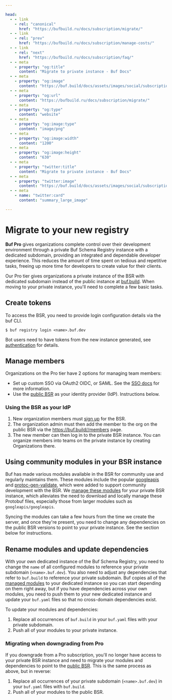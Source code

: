 ```yaml
---

head:
  - - link
    - rel: "canonical"
      href: "https://bufbuild.ru/docs/subscription/migrate/"
  - - link
    - rel: "prev"
      href: "https://bufbuild.ru/docs/subscription/manage-costs/"
  - - link
    - rel: "next"
      href: "https://bufbuild.ru/docs/subscription/faq/"
  - - meta
    - property: "og:title"
      content: "Migrate to private instance - Buf Docs"
  - - meta
    - property: "og:image"
      content: "https://buf.build/docs/assets/images/social/subscription/migrate.png"
  - - meta
    - property: "og:url"
      content: "https://bufbuild.ru/docs/subscription/migrate/"
  - - meta
    - property: "og:type"
      content: "website"
  - - meta
    - property: "og:image:type"
      content: "image/png"
  - - meta
    - property: "og:image:width"
      content: "1200"
  - - meta
    - property: "og:image:height"
      content: "630"
  - - meta
    - property: "twitter:title"
      content: "Migrate to private instance - Buf Docs"
  - - meta
    - property: "twitter:image"
      content: "https://buf.build/docs/assets/images/social/subscription/migrate.png"
  - - meta
    - name: "twitter:card"
      content: "summary_large_image"

---
```


# Migrate to your new registry

**Buf Pro** gives organizations complete control over their development environment through a private Buf Schema Registry instance with a dedicated subdomain, providing an integrated and dependable developer experience. This reduces the amount of time spent on tedious and repetitive tasks, freeing up more time for developers to create value for their clients.

Our Pro tier gives organizations a private instance of the BSR with dedicated subdomain instead of the public instance at [buf.build](https://buf.build/). When moving to your private instance, you'll need to complete a few basic tasks.

## Create tokens

To access the BSR, you need to provide login configuration details via the buf CLI.

```console
$ buf registry login <name>.buf.dev
```

Bot users need to have tokens from the new instance generated, see [authentication](../../bsr/authentication/) for details.

## Manage members

Organizations on the Pro tier have 2 options for managing team members:

- Set up custom SSO via OAuth2 OIDC, or SAML. See the [SSO docs](../../bsr/admin/instance/sso/github-oauth2/) for more information.
- Use the [public BSR](https://buf.build/) as your identity provider (IdP). Instructions below.

### Using the BSR as your IdP

1.  New organization members must [sign up](https://buf.build/signup) for the BSR.
2.  The organization admin must then add the member to the org on the public BSR via the https://buf.build//members page.
3.  The new member can then log in to the private BSR instance. You can organize members into teams on the private instance by creating Organizations there.

## Using community modules in your BSR instance

Buf has made various modules available in the BSR for community use and regularly maintains them. These modules include the popular [googleapis](https://buf.build/googleapis/googleapis) and [protoc-gen-validate](https://buf.build/envoyproxy/protoc-gen-validate), which were added to support community development with the BSR. We [manage these modules](../../bsr/admin/instance/managed-modules/) for your private BSR instance, which alleviates the need to download and locally manage these Protobuf files, especially those from larger modules such as `googleapis/googleapis`.

Syncing the modules can take a few hours from the time we create the server, and once they're present, you need to change any dependencies on the public BSR versions to point to your private instance. See the section below for instructions.

## Rename modules and update dependencies

With your own dedicated instance of the Buf Schema Registry, you need to change the `name` of all configured modules to reference your private subdomain (`<name>.buf.dev`). You also need to adjust any dependencies that refer to `buf.build` to reference your private subdomain. Buf copies all of the [managed modules](../../bsr/admin/instance/managed-modules/) to your dedicated instance so you can start depending on them right away, but if you have dependencies across your own modules, you need to push them to your new dedicated instance and update your `buf.yaml` files so that no cross-domain dependencies exist.

To update your modules and dependencies:

1.  Replace all occurrences of `buf.build` in your `buf.yaml` files with your private subdomain.
2.  Push all of your modules to your private instance.

### Migrating when downgrading from Pro

If you downgrade from a Pro subscription, you'll no longer have access to your private BSR instance and need to migrate your modules and dependencies to point to the [public BSR](https://buf.build). This is the same process as above, but in reverse:

1.  Replace all occurrences of your private subdomain (`<name>.buf.dev`) in your `buf.yaml` files with `buf.build`.
2.  Push all of your modules to the public BSR.
